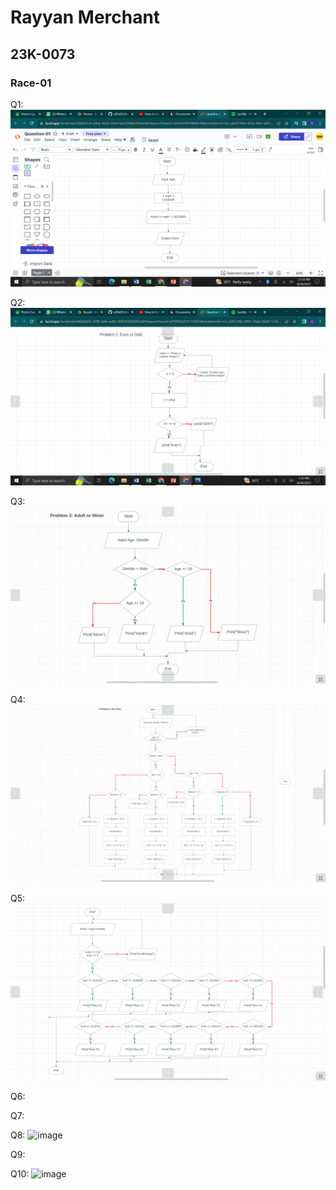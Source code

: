 # Rayyan Merchant
## 23K-0073
### Race-01

Q1: ![Race01-Question01](https://github.com/iamrayyan1/pfFall23/blob/main/images/Race%2001-Question%2001.png)

Q2: ![Race01-Question02](https://github.com/iamrayyan1/pfFall23/blob/main/images/Race%2001-Question%2002.png)

Q3: ![Race01-Question03](https://github.com/iamrayyan1/pfFall23/blob/main/images/Race%2001-Question%2003.png)

Q4: ![Race01-Question04](https://github.com/iamrayyan1/pfFall23/blob/main/images/Race%2001-Question%2004.png)

Q5: ![Race01-Question05](https://github.com/iamrayyan1/pfFall23/blob/main/images/Race%2001-Question%2005.png)

Q6:

Q7:

Q8: ![image](https://github.com/iamrayyan1/pfFall23/assets/142688529/00c88ecf-77b5-400a-8dff-3102ec6a1948)

Q9:

Q10: ![image](https://github.com/iamrayyan1/pfFall23/assets/142688529/5f9e0a1f-2eeb-458e-8173-5303e8d9e877)


